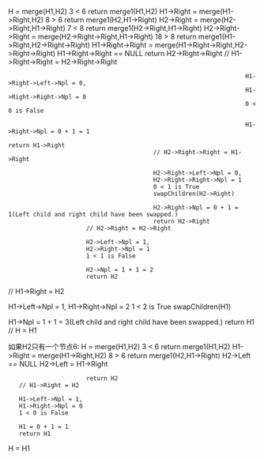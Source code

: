 H = merge(H1,H2)
3 < 6
return merge1(H1,H2)
	   H1->Right = merge(H1->Right,H2)
	   			   8 > 6
	   			   return merge1(H2,H1->Right)
	   			          H2->Right = merge(H2->Right,H1->Right)
	   			          			  7 < 8
	   			          			  return merge1(H2->Right,H1->Right)
	   			          			  		 H2->Right->Right = merge(H2->Right->Right,H1->Right)
	   			          			  		 					18 > 8
	   			          			  		 					return merge1(H1->Right,H2->Right->Right)
	   			          			  		 						   H1->Right->Right = merge(H1->Right->Right,H2->Right->Right)
	   			          			  		 						   					  H1->Right->Right == NULL
	   			          			  		 						   					  return H2->Right->Right
	   			          			  		 						   // H1->Right->Right = H2->Right->Right

	   			          			  		 						   H1->Right->Left->Npl = 0,
	   			          			  		 						   H1->Right->Right->Npl = 0
	   			          			  		 						   0 < 0 is False

	   			          			  		 						   H1->Right->Npl = 0 + 1 = 1
	   			          			  		 						   return H1->Right
			  		 						 // H2->Right->Right = H1->Right

			  		 						 H2->Right->Left->Npl = 0,
			  		 						 H2->Right->Right->Npl = 1
			  		 						 0 < 1 is True
			  		 						 swapChildren(H2->Right)

			  		 						 H2->Right->Npl = 0 + 1 = 1(Left child and right child have been swapped.)
			  		 						 return H2->Right
			  		 	  // H2->Right = H2->Right

			  		 	  H2->Left->Npl = 1,
			  		 	  H2->Right->Npl = 1
			  		 	  1 < 1 is False

			  		 	  H2->Npl = 1 + 1 = 2
			  		 	  return H2
   // H1->Right = H2

   H1->Left->Npl = 1,
   H1->Right->Npl = 2
   1 < 2 is True
   swapChildren(H1)

   H1->Npl = 1 + 1 = 3(Left child and right child have been swapped.)
   return H1
// H = H1

如果H2只有一个节点6:
H = merge(H1,H2)
3 < 6
return merge1(H1,H2)
	   H1->Right = merge(H1->Right,H2)
	   			   8 > 6
	   			   return merge1(H2,H1->Right)
	   			   		  H2->Left == NULL
	   			   		  H2->Left = H1->Right

	   			   		  return H2
	   // H1->Right = H2

	   H1->Left->Npl = 1,
	   H1->Right->Npl = 0
	   1 < 0 is False

	   H1 = 0 + 1 = 1
	   return H1
H = H1